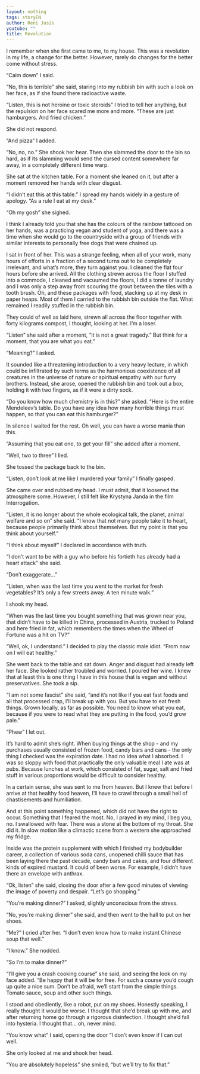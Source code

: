 ```yaml
---
layout: nothing
tags: storyEN
author: Reni Jusis
youtube: ""
title: Revolution
---
```

I remember when she first came to me, to my house. This was a revolution in my life, a change for the better. However, rarely do changes for the better come without stress.

“Calm down” I said.

“No, this is terrible” she said, staring into my rubbish bin with such a look on her face, as if she found there radioactive waste.

“Listen, this is not heroine or toxic steroids” I tried to tell her anything, but the repulsion on her face scared me more and more. “These are just hamburgers. And fried chicken.”

She did not respond.

“And pizza” I added.

“No, no, no.” She shook her hear. Then she slammed the door to the bin so hard, as if its slamming would send the cursed content somewhere far away, in a completely different time warp.

She sat at the kitchen table. For a moment she leaned on it, but after a moment removed her hands with clear disgust.

“I didn’t eat this at this table.” I spread my hands widely in a gesture of apology. “As a rule I eat at my desk.”

“Oh my gosh” she sighed.

I think I already told you that she has the colours of the rainbow tattooed on her hands, was a practicing vegan and student of yoga, and there was a time when she would go to the countryside with a group of friends with similar interests to personally free dogs that were chained up.

I sat in front of her. This was a strange feeling, when all of your work, many hours of efforts in a fraction of a second turns out to be completely irrelevant, and what’s more, they turn against you. I cleaned the flat four hours before she arrived. All the clothing strewn across the floor I stuffed into a commode, I cleaned and vacuumed the floors, I did a tonne of laundry and I was only a step away from scouring the grout between the tiles with a tooth brush. Oh, and these packages with food, stacking up at my desk in paper heaps. Most of them I carried to the rubbish bin outside the flat. What remained I readily stuffed in the rubbish bin.

They could of well as laid here, strewn all across the floor together with forty kilograms compost, I thought, looking at her. I’m a loser.

“Listen” she said after a moment, “it is not a great tragedy.” But think for a moment, that you are what you eat.”

“Meaning?” I asked.

It sounded like a threatening introduction to a very heavy lecture, in which could be infiltrated by such terms as the harmonious coexistence of all creatures in the universe of nature or spiritual empathy with our furry brothers. Instead, she arose, opened the rubbish bin and took out a box, holding it with two fingers, as if it were a dirty sock.

“Do you know how much chemistry is in this?” she asked. “Here is the entire Mendeleev’s table. Do you have any idea how many horrible things must happen, so that you can eat this hamburger?”

In silence I waited for the rest. Oh well, you can have a worse mania than this.

“Assuming that you eat one, to get your fill” she added after a moment.

“Well, two to three” I lied.

She tossed the package back to the bin.

“Listen, don’t look at me like I murdered your family” I finally gasped.

She came over and rubbed my head. I must admit, that it loosened the atmosphere some. However, I still felt like Krystyna Janda in the film Interrogation.

“Listen, it is no longer about the whole ecological talk, the planet, animal welfare and so on” she said. “I know that not many people take it to heart, because people primarily think about themselves. But my point is that you think about yourself.”

“I think about myself” I declared in accordance with truth.

“I don’t want to be with a guy who before his fortieth has already had a heart attack” she said.

“Don’t exaggerate...”

“Listen, when was the last time you went to the market for fresh vegetables? It’s only a few streets away. A ten minute walk.”

I shook my head.

“When was the last time you bought something that was grown near you, that didn’t have to be killed in China, processed in Austria, trucked to Poland and here fried in fat, which remembers the times when the Wheel of Fortune was a hit on TV?”

“Well, ok, I understand.” I decided to play the classic male idiot. “From now on I will eat healthy.”

She went back to the table and sat down. Anger and disgust had already left her face. She looked rather troubled and worried. I poured her wine. I knew that at least this is one thing I have in this house that is vegan and without preservatives. She took a sip.

“I am not some fascist” she said, “and it’s not like if you eat fast foods and all that  processed crap, I’ll break up with you. But you have to eat fresh things. Grown locally, as far as possible. You need to know what you eat, because if you were to read what they are putting in the food, you’d grow pale.”

“Phew” I let out.

It’s hard to admit she’s right. When buying things at the shop - and my purchases usually consisted of frozen food, candy bars and cans - the only thing I checked was the expiration date. I had no idea what I absorbed. I was so sloppy with food that practically the only valuable meal I ate was at pubs. Because lunches at work, which consisted of fat, sugar, salt and fried stuff in various proportions would be difficult to consider healthy.

In a certain sense, she was sent to me from heaven. But I knew that before I arrive at that healthy food heaven, I’ll have to crawl through a small hell of chastisements and humiliation.

And at this point something happened, which did not have the right to occur. Something that I feared the most. No, I prayed in my mind, I beg you, no. I swallowed with fear. There was a stone at the bottom of my throat. She did it. In slow motion like a climactic scene from a western she approached my fridge.

Inside was the protein supplement with which I finished my bodybuilder career, a collection of various soda cans, unopened chilli sauce that has been laying there the past decade, candy bars and cakes, and four different kinds of expired mustard. It could of been worse. For example, I didn’t have there an envelope with anthrax.

“Ok, listen” she said, closing the door after a few good minutes of viewing the image of poverty and despair. “Let’s go shopping.”

“You’re making dinner?” I asked, slightly unconscious from the stress.

“No, you’re making dinner” she said, and then went to the hall to put on her shoes.

“Me?” I cried after her. “I don’t even know how to make instant Chinese soup that well.”

“I know.” She nodded.

“So I’m to make dinner?”

“I’ll give you a crash cooking course” she said, and seeing the look on my face added. “Be happy that it will be for free. For such a course you’d cough up quite a nice sum. Don’t be afraid, we’ll start from the simple things. Tomato sauce, soup and other such things.

I stood and obediently, like a robot, put on my shoes. Honestly speaking, I really thought it would be worse. I thought that she’d break up with me, and after returning home go through a rigorous disinfection. I thought she’d fall into hysteria. I thought that... oh, never mind.

“You know what” I said, opening the door “I don’t even know if I can cut well.

She only looked at me and shook her head.

“You are absolutely hopeless” she smiled, “but we’ll try to fix that.”

